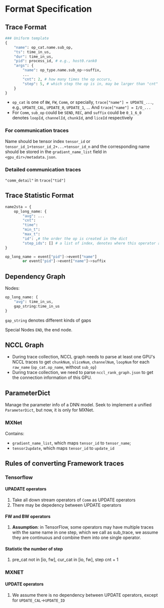 # Format Specification

## Trace Format

```python
### Uniform template
{
    "name": op_cat.name.sub_op,
    "ts": time_in_us,
    "dur": time_in_us,
    "pid": process_id, # e.g., host0.rank0
    "args": {
        "name": op_type.name.sub_op~>suffix,
        ...
        "cnt": 2, # how many times the op occurs,
        "step": 5, # which step the op is in, may be larger than "cnt"
    }
}
```

- `op_cat` is one of `BW`, `FW`, `Comm`, or specially, `trace["name"] = UPDATE_...`, e.g., `UPDATE_CAL`, `UPDATE_0`, `UPDATE_1`, ...  And `trace["name"] = I/O_...`
- For `Comm`, `sub_op` could be `SEND`, `REC`, and `suffix` could be `0_1_6_0` denotes `loopId`, `channelId`, `chunkId`, and `liceId` respectively

### For communication traces
Name should be tensor index `tensor_id` or `tensor_id_1+tensor_id_2+...+tensor_id_n` and the corresponding name should be stored in the `gradient_name_list` field in `<gpu_dir>/metadata.json`.

### Detailed communication traces
`"comm_detail"` in `trace["tid"]`


## Trace Statistic Format
``` python
name2sta = {
    op_long_name: {
        "avg": ...
        "cnt":
        "time":
        "min_t":
        "max_t":
        "id": ,# the order the op is created in the dict
        "step_ids": [] # a list of index, denotes where this operator appears in the traces
}

op_long_name = event["pid"]->event["name"] 
        or event["pid"]->event["name"]~>suffix
```

## Dependency Graph
Nodes: 
```python
op_long_name: {
    "avg": time_in_us,
    gap_string:time_in_us
}
```
`gap_string` denotes different kinds of gaps

Special Nodes `END`, the end node.

## NCCL Graph
- During trace collection, NCCL graph needs to parse at least one GPU's NCCL traces to get `chunkNum`, `sliceNum`, `channelNum`, `loopNum` for each `raw_name` (`op_cat.op_name`, without `sub_op`)
- During trace collection, we need to parse `nccl_rank_graph.json` to get the connection information of this GPU.

## ParameterDict
Manage the parameter info of a DNN model. Seek to implement a unified `ParameterDict`, but now, it is only for MXNet.

### MXNet
Contains:
- `gradient_name_list`, which maps `tensor_id` to `tensor_name`;
- `tensor2update`, which maps `tensor_id` to `update_id`


## Rules of converting Framework traces
### Tensorflow
#### UPADATE operators
1. Take all down stream operators of `Comm` as UPDATE operators
2. There may be depedency between UPDATE operators
#### FW and BW operators
1. **Assumption**: in TensorFlow, some operators may have multiple traces with the same name in one step, which we call as sub_trace, we assume they are continuous and combine them into one single operator.

#### Statistic the number of step
1. pre_cat not in [io, fw], cur_cat in [io, fw], step cnt + 1

### MXNET
#### UPDATE operators
1. We assume there is no dependency between UPDATE operators, except for `UPDATE_CAL`->`UPDATE_ID`
